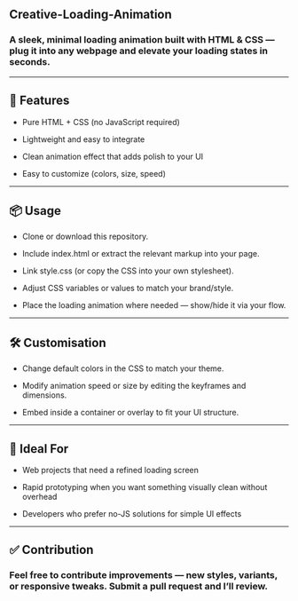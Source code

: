
## Creative-Loading-Animation

### A sleek, minimal loading animation built with HTML & CSS — plug it into any webpage and elevate your loading states in seconds.

---

## 🚀 Features

- Pure HTML + CSS (no JavaScript required)

- Lightweight and easy to integrate

- Clean animation effect that adds polish to your UI

- Easy to customize (colors, size, speed)

---

## 📦 Usage

- Clone or download this repository.

- Include index.html or extract the relevant markup into your page.

- Link style.css (or copy the CSS into your own stylesheet).

- Adjust CSS variables or values to match your brand/style.

- Place the loading animation where needed — show/hide it via your flow.

---

## 🛠️ Customisation

- Change default colors in the CSS to match your theme.

- Modify animation speed or size by editing the keyframes and dimensions.

- Embed inside a container or overlay to fit your UI structure.

---

## 🎯 Ideal For

- Web projects that need a refined loading screen

- Rapid prototyping when you want something visually clean without overhead

- Developers who prefer no-JS solutions for simple UI effects

---

## ✅ Contribution

### Feel free to contribute improvements — new styles, variants, or responsive tweaks. Submit a pull request and I’ll review.

